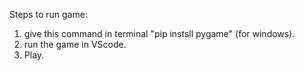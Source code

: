 Steps to run game:
1. give this command in terminal "pip instsll pygame" (for windows).
2. run the game in VScode.
3. Play.
